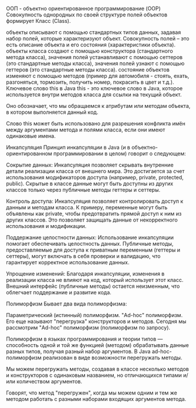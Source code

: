 ООП - объектно ориентированное программирование (OOP)
Совокупность однородных по своей структуре полей объектов формирует Класс (Class).

объекты описывают с помощью стандартных типов данных, задавая набор полей, которые характеризуют объект. Совокупность полей – это есть описание объекта и его состояния (характеристики объекта).
объекты класса создают с помощью конструктора (стандартного метода класса), значения полей устанавливают с помощью сеттеров (это стандартные методы класса), значения полей узнают с помощью геттеров (это стандартные методы класса).
состояние объектов изменяют с помощью методов (пример для автомобиля - стоять, ехать, разгоняться, тормозить, получить номер, покрасить в цвет и т.д.).
Ключевое слово this в Java
this - это ключевое слово в Java, которое используется внутри методов класса для ссылки на текущий объект.

Оно обозначает, что мы обращаемся к атрибутам или методам объекта, в котором выполняется данный код.

Слово this может быть использовано для разрешения конфликта имён между аргументами метода и полями класса, если они имеют одинаковые имена.

Инкапсуляция
Принцип инкапсуляции в Java (и в объектно-ориентированном программировании в целом) говорит о следующем:

Сокрытие данных: Инкапсуляция позволяет скрывать внутренние детали реализации класса от внешнего мира. Это достигается за счет использования модификаторов доступа (например, private, protected, public). Скрытые в классе данные могут быть доступны из других классов только через публичные методы геттеры и сеттеры.

Контроль доступа: Инкапсуляция позволяет контролировать доступ к данным и методам класса. К примеру, переменные могут быть объявлены как private, чтобы предотвратить прямой доступ к ним из других классов. Это позволяет защищать данные от некорректного использования и модификации.

Поддержание целостности данных: Использование инкапсуляции помогает обеспечивать целостность данных. Публичные методы, предоставляемые для доступа к приватным переменным (геттеры и сеттеры), могут включать в себя проверки и валидацию, что гарантирует корректное использование данных.

Упрощение изменений: Благодаря инкапсуляции, изменения в реализации класса не влияют на код, который использует этот класс. Внешний интерфейс (публичные методы) остается неизменным, что облегчает поддержание и развитие кода.

Полиморфизм
Бывает два вида полиморфизма:

Параметрический (истинный) полиморфизм.
"Ad-hoc" полиморфизм. Его еще называют "перегрузка" конструкторов и методов.
Сегодня мы рассмотрим "Ad-hoc" полиморфизм (полиморфизм по запросу).

Полиморфизм в языках программирования и теории типов — способность одной и той же функцией (методом) обрабатывать данные разных типов, получая разный набор аргументов. В Java ad-hoc-полиморфизм реализован в виде возможности перегружать методы.

Мы можем перегружать методы, создавая в классе несколько методов и конструкторов с одинаковым названием, но отличающихся типами и/или количеством аргументов.

Говорят, что метод "перегружен", когда мы можем одним и тем же методом работать с разными наборами входящих аргументов метода.